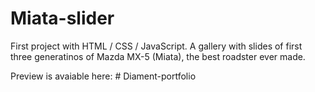 # Miata-slider
First project with HTML / CSS / JavaScript. A gallery with slides of first three generatinos of Mazda MX-5 (Miata), the best roadster ever made. 

Preview is avaiable here: 
#   D i a m e n t - p o r t f o l i o  
 